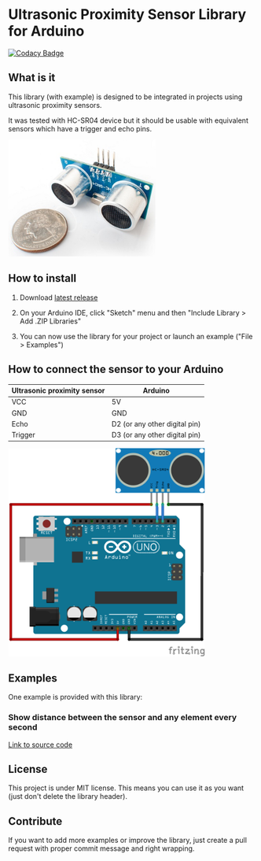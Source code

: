 # Ultrasonic Proximity Sensor Library for Arduino
[![Codacy Badge](https://api.codacy.com/project/badge/Grade/92ca10ab286440ecb7de56e4e7d90347)](https://www.codacy.com/manual/QuentinCG/Arduino-Ultrasonic-Proximity-Sensor-Library?utm_source=github.com&amp;utm_medium=referral&amp;utm_content=QuentinCG/Arduino-Ultrasonic-Proximity-Sensor-Library&amp;utm_campaign=Badge_Grade)

## What is it

This library (with example) is designed to be integrated in projects using ultrasonic proximity sensors.

It was tested with HC-SR04 device but it should be usable with equivalent sensors which have a trigger and echo pins.

<img src="device.jpg" width="300">

## How to install

1) Download <a target="_blank" href="https://github.com/QuentinCG/Arduino-Ultrasonic-Proximity-Sensor-Library/releases/download/1.0.0/UltrasonicProximitySensor_v1_0_0.zip">latest release</a>

2) On your Arduino IDE, click "Sketch" menu and then "Include Library > Add .ZIP Libraries"

3) You can now use the library for your project or launch an example ("File > Examples")

## How to connect the sensor to your Arduino

|Ultrasonic proximity sensor|Arduino                      |
|--------                   |--------                     |
|VCC                        |5V                           |
|GND                        |GND                          |
|Echo                       |D2 (or any other digital pin)|
|Trigger                    |D3 (or any other digital pin)|

<img src="schematics.png" width="400">

## Examples

One example is provided with this library:

### Show distance between the sensor and any element every second

<a target="_blank" href="https://github.com/QuentinCG/Arduino-Ultrasonic-Proximity-Sensor-Library/blob/master/UltrasonicProximitySensor/examples/ShowDistanceInSerial/ShowDistanceInSerial.ino">Link to source code</a>

## License

This project is under MIT license. This means you can use it as you want (just don't delete the library header).

## Contribute

If you want to add more examples or improve the library, just create a pull request with proper commit message and right wrapping.
